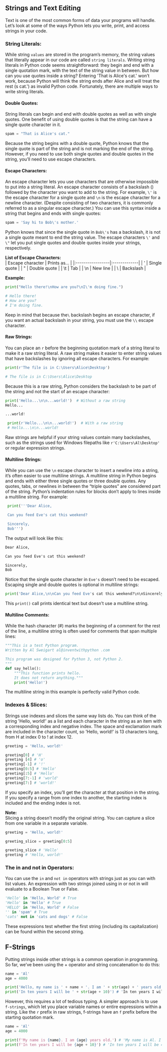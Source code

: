 ## Strings and Text Editing
Text is one of the most common forms of data your programs will handle. Let’s look at some of the ways Python lets you write, print, and access strings in your code.

###  String Literals:
While string `values` are stored in the program’s memory, the string values that literally appear in our code are called `string literals`. Writing string literals in Python code seems straightforward: they begin and end with a single quotation mark, with the text of the string value in between. But how can you use quotes inside a string? Entering 'That is Alice's cat.' won’t work, because Python will think the string ends after Alice and will treat the rest (s cat.') as invalid Python code. Fortunately, there are multiple ways to write string literals.

#### Double Quotes:
String literals can begin and end with double quotes as well as with single quotes. One benefit of using double quotes is that the string can have a single quote character in it. 
```python
spam = "That is Alice's cat."
```
Because the string begins with a double quote, Python knows that the single quote is part of the string and is not marking the end of the string. However, if you need to use both single quotes and double quotes in the string, you’ll need to use escape characters.

#### Escape Characters:
An escape character lets you use characters that are otherwise impossible to put into a string literal. An escape character consists of a backslash (\) followed by the character you want to add to the string. For example, `\'` is the escape character for a single quote and `\n` is the escape character for a newline character. (Despite consisting of two characters, it is commonly referred to as a singular escape character.) You can use this syntax inside a string that begins and ends with single quotes:
```python
spam = 'Say hi to Bob\'s mother.'
```
Python knows that since the single quote in `Bob\'s` has a backslash, it is not a single quote meant to end the string value. The escape characters `\'` and `\"` let you put single quotes and double quotes inside your strings, respectively.  

**List of Escape Characters:**  
| Escape character | Prints as... |
|:-----------------|:-------------|
| \'               | Single quote |
| \"               | Double quote |
| \t               | Tab          |
| \n               | New line     |
| \\               | Backslash    |

**Example:** 
```python
print("Hello there!\nHow are you?\nI\'m doing fine.")

# Hello there!
# How are you?
# I'm doing fine.
```
Keep in mind that because the`\` backslash begins an escape character, if you want an actual backslash in your string, you must use the `\\` escape character.

#### Raw Strings:
You can place an `r` before the beginning quotation mark of a string literal to make it a raw string literal. A raw string makes it easier to enter string values that have backslashes by ignoring all escape characters. For example:
```python
print(r'The file is in C:\Users\Alice\Desktop')

# The file is in C:\Users\Alice\Desktop
```
Because this is a raw string, Python considers the backslash to be part of the string and not the start of an escape character:
```python
print('Hello...\n\n...world!')  # Without a raw string
Hello...

...world!

 print(r'Hello...\n\n...world!')  # With a raw string
 # Hello...\n\n...world!
```
Raw strings are helpful if your string values contain many backslashes, such as the strings used for Windows filepaths like `r'C:\Users\Al\Desktop'` or regular expression strings.

####  Multiline Strings:
While you can use the `\n` escape character to insert a newline into a string, it’s often easier to use multiline strings. A multiline string in Python begins and ends with either three single quotes or three double quotes. Any quotes, tabs, or newlines in between the “triple quotes” are considered part of the string. Python’s indentation rules for blocks don’t apply to lines inside a multiline string. For example:
```python
 print('''Dear Alice,

 Can you feed Eve's cat this weekend?

 Sincerely,
 Bob''')
```
The output will look like this:
```txt
Dear Alice,

Can you feed Eve's cat this weekend?

Sincerely,
Bob
```
Notice that the single quote character in `Eve's` doesn’t need to be escaped. Escaping single and double quotes is optional in multiline strings:
```python
print('Dear Alice,\n\nCan you feed Eve's cat this weekend?\n\nSincerely,\nBob')
```
This `print()` call prints identical text but doesn’t use a multiline string.

#### Multiline Comments:
While the hash character (#) marks the beginning of a comment for the rest of the line, a multiline string is often used for comments that span multiple lines:
```python
"""This is a test Python program.
Written by Al Sweigart al@inventwithpython .com

This program was designed for Python 3, not Python 2.
"""
def say_hello():
    """This function prints hello.
    It does not return anything."""
    print('Hello!')
```
The multiline string in this example is perfectly valid Python code.

### Indexes & Slices:
Strings use indexes and slices the same way lists do. You can think of the string 'Hello, world!' as a list and each character in the string as an item with a corresponding index and negative index. The space and exclamation mark are included in the character count, so 'Hello, world!' is 13 characters long, from H at index 0 to ! at index 12.
```python
greeting = 'Hello, world!'

greeting[0] # 'H'
greeting [4] # 'o'
greeting[-1] # '!'
greeting[0:5] # 'Hello'
greeting[:5] # 'Hello'
greeting[7:-1] # 'world'
greeting[7:] # 'world!'
```
If you specify an index, you’ll get the character at that position in the string. If you specify a range from one index to another, the starting index is included and the ending index is not.  

**Note:**  
Slicing a string doesn’t modify the original string. You can capture a slice from one variable in a separate variable. 
```python
greeting = 'Hello, world!'

greeting_slice = greeting[0:5]

greeting_slice # 'Hello'
greeting # 'Hello, world!'
```

### The in and not in Operators:
You can use the `in` and `not in` operators with strings just as you can with list values. An expression with two strings joined using in or not in will evaluate to a Boolean True or False. 
```python
'Hello' in 'Hello, World' # True
'Hello' in 'Hello' # True
'HELLO' in 'Hello, World' # False
'' in 'spam' # True
'cats' not in 'cats and dogs' # False
```
These expressions test whether the first string (including its capitalization) can be found within the second string.

## F-Strings
Putting strings inside other strings is a common operation in programming. So far, we’ve been using the + operator and string concatenation to do this:
```python
name = 'Al'
age = 4000

print('Hello, my name is ' + name + '. I am ' + str(age) + ' years old.') # 'Hello, my name is Al. I am 4000 years old.'
print('In ten years I will be ' + str(age + 10)') # 'In ten years I will be 4010'
```
However, this requires a lot of tedious typing. A simpler approach is to use `f-strings`, which let you place variable names or entire expressions within a string. Like the `r` prefix in raw strings, f-strings have an `f` prefix before the 
starting quotation mark. 
```python
name = 'Al'
age = 4000

print(f'My name is {name}. I am {age} years old.') # 'My name is Al. I am 4000 years old.'
print(f'In ten years I will be {age + 10}') # 'In ten years I will be 4010'
```

